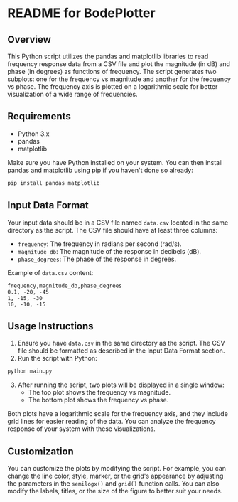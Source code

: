 # README for BodePlotter

## Overview

This Python script utilizes the pandas and matplotlib libraries to read frequency response data from a CSV file and plot the magnitude (in dB) and phase (in degrees) as functions of frequency. The script generates two subplots: one for the frequency vs magnitude and another for the frequency vs phase. The frequency axis is plotted on a logarithmic scale for better visualization of a wide range of frequencies.

## Requirements

- Python 3.x
- pandas
- matplotlib

Make sure you have Python installed on your system. You can then install pandas and matplotlib using pip if you haven't done so already:

```bash
pip install pandas matplotlib
```

## Input Data Format

Your input data should be in a CSV file named `data.csv` located in the same directory as the script. The CSV file should have at least three columns:
- `frequency`: The frequency in radians per second (rad/s).
- `magnitude_db`: The magnitude of the response in decibels (dB).
- `phase_degrees`: The phase of the response in degrees.

Example of `data.csv` content:

```
frequency,magnitude_db,phase_degrees
0.1, -20, -45
1, -15, -30
10, -10, -15
```

## Usage Instructions

1. Ensure you have `data.csv` in the same directory as the script. The CSV file should be formatted as described in the Input Data Format section.
2. Run the script with Python:

```bash
python main.py
```

3. After running the script, two plots will be displayed in a single window:
   - The top plot shows the frequency vs magnitude.
   - The bottom plot shows the frequency vs phase.

Both plots have a logarithmic scale for the frequency axis, and they include grid lines for easier reading of the data. You can analyze the frequency response of your system with these visualizations.

## Customization

You can customize the plots by modifying the script. For example, you can change the line color, style, marker, or the grid's appearance by adjusting the parameters in the `semilogx()` and `grid()` function calls. You can also modify the labels, titles, or the size of the figure to better suit your needs.